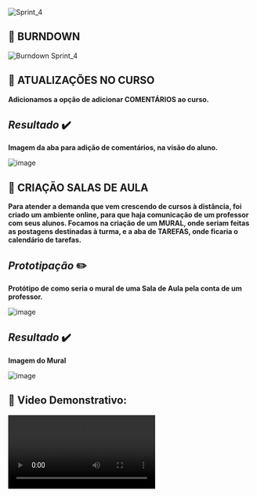 
![Sprint_4](https://user-images.githubusercontent.com/40868447/120831572-0f44b900-c536-11eb-8f2e-ef1ab631e7ef.png)

## 🔹 BURNDOWN

![Burndown Sprint_4](https://user-images.githubusercontent.com/40868447/120831518-fe944300-c535-11eb-8d21-93c87fa6393e.png)

## 🔹 ATUALIZAÇÕES NO CURSO
**Adicionamos a opção de adicionar COMENTÁRIOS ao curso.**

## _Resultado_ ✔️

**Imagem da aba para adição de comentários, na visão do aluno.**

![image](https://cdn.discordapp.com/attachments/811312529740922880/851230855803961404/unknown.png)

## 🔹 CRIAÇÃO SALAS DE AULA
**Para atender a demanda que vem crescendo de cursos à distância, foi criado um ambiente online, para que haja comunicação de um professor com seus alunos. Focamos na criação de um MURAL, onde seriam feitas as postagens destinadas à turma, e a aba de TAREFAS, onde ficaria o calendário de tarefas.**

## _Prototipação_ ✏️

**Protótipo de como seria o mural de uma Sala de Aula pela conta de um professor.**

![image](https://cdn.discordapp.com/attachments/783201424355885078/850135524005249034/unknown.png)

## _Resultado_ ✔️

**Imagem do Mural**

![image](https://cdn.discordapp.com/attachments/811312529740922880/851231600142188554/unknown.png)
  
## 🔹 Video Demonstrativo: 
![Watch the video](https://cdn.discordapp.com/attachments/811312529740922880/851230203035385906/simplescreenrecorder-2021-06-06_14.30.51.mp4)

